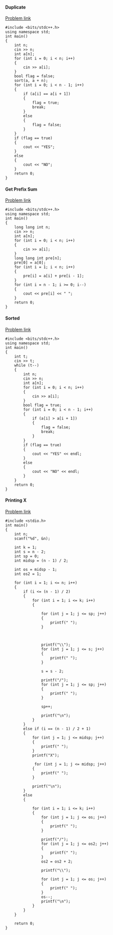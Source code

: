 #### Duplicate
[Problem link](https://www.hackerrank.com/contests/assignment-01-a-basic-data-structures-a-batch-03/challenges/duplicate-12)
```
#include <bits/stdc++.h>
using namespace std;
int main()
{
    int n;
    cin >> n;
    int a[n];
    for (int i = 0; i < n; i++)
    {
        cin >> a[i];
    }
    bool flag = false;
    sort(a, a + n);
    for (int i = 0; i < n - 1; i++)
    {
        if (a[i] == a[i + 1])
        {
            flag = true;
            break;
        }
        else
        {
            flag = false;
        }
    }
    if (flag == true)
    {
        cout << "YES";
    }
    else
    {
        cout << "NO";
    }
    return 0;
}

```
#### Get Prefix Sum
[Problem link](https://www.hackerrank.com/contests/assignment-01-a-basic-data-structures-a-batch-03/challenges/get-prefix-sum)
```
#include <bits/stdc++.h>
using namespace std;
int main()
{
    long long int n;
    cin >> n;
    int a[n];
    for (int i = 0; i < n; i++)
    {
        cin >> a[i];
    }
    long long int pre[n];
    pre[0] = a[0];
    for (int i = 1; i < n; i++)
    {
        pre[i] = a[i] + pre[i - 1];
    }
    for (int i = n - 1; i >= 0; i--)
    {
        cout << pre[i] << " ";
    }
    return 0;
}

```
#### Sorted
[Problem link](https://www.hackerrank.com/contests/assignment-01-a-basic-data-structures-a-batch-03/challenges/sorted-2-2)
```
#include <bits/stdc++.h>
using namespace std;
int main()
{
    int t;
    cin >> t;
    while (t--)
    {
        int n;
        cin >> n;
        int a[n];
        for (int i = 0; i < n; i++)
        {
            cin >> a[i];
        }
        bool flag = true;
        for (int i = 0; i < n - 1; i++)
        {
            if (a[i] > a[i + 1])
            {
                flag = false;
                break;
            }
        }
        if (flag == true)
        {
            cout << "YES" << endl;
        }
        else
        {
            cout << "NO" << endl;
        }
    }
    return 0;
}

```
#### Printing X
[Problem link](https://www.hackerrank.com/contests/assignment-01-a-basic-data-structures-a-batch-03/challenges/printing-x)
```
#include <stdio.h>
int main()
{
    int n;
    scanf("%d", &n);

    int k = 1;
    int s = n - 2;
    int sp = 0;
    int midsp = (n - 1) / 2;

    int os = midsp - 1;
    int os2 = 1;

    for (int i = 1; i <= n; i++)
    {
        if (i <= (n - 1) / 2)
        {
            for (int i = 1; i <= k; i++)
            {

                for (int j = 1; j <= sp; j++)
                {
                    printf(" ");
                }

                

                printf("\\");
                for (int j = 1; j <= s; j++)
                {
                    printf(" ");
                }

                s = s - 2;

                printf("/");
                for (int j = 1; j <= sp; j++)
                {
                    printf(" ");
                }

                sp++;
                
                printf("\n");
            }
        }
        else if (i == (n - 1) / 2 + 1)
        {
            for (int j = 1; j <= midsp; j++)
            {
                printf(" ");
            }
            printf("X");

             for (int j = 1; j <= midsp; j++)
            {
                printf(" ");
            }

            printf("\n");
        }
        else
        {

            for (int i = 1; i <= k; i++)
            {
                for (int j = 1; j <= os; j++)
                {
                    printf(" ");
                }
                
                printf("/");
                for (int j = 1; j <= os2; j++)
                {
                    printf(" ");
                }
                os2 = os2 + 2;

                printf("\\");

                for (int j = 1; j <= os; j++)
                {
                    printf(" ");
                }
                os--;
                printf("\n");
            }
        }
    }

    return 0;
}
```
